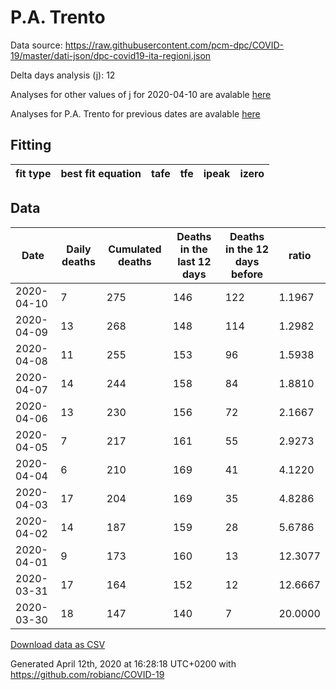 # P.A. Trento

Data source: https://raw.githubusercontent.com/pcm-dpc/COVID-19/master/dati-json/dpc-covid19-ita-regioni.json

Delta days analysis (j): 12

Analyses for other values of j for 2020-04-10 are avalable [here](../README.md)

Analyses for P.A. Trento for previous dates are avalable [here](../../README.md)

## Fitting 
|fit type|best fit equation|tafe|tfe|ipeak|izero|
|-------|-----|--------|------|---|---|

## Data
|Date|Daily deaths|Cumulated deaths|Deaths in the last 12 days|Deaths in the 12 days before|ratio|
|----|----------|-----------|-------|--------------------|-----|
|2020-04-10|7|275|146|122|1.1967|
|2020-04-09|13|268|148|114|1.2982|
|2020-04-08|11|255|153|96|1.5938|
|2020-04-07|14|244|158|84|1.8810|
|2020-04-06|13|230|156|72|2.1667|
|2020-04-05|7|217|161|55|2.9273|
|2020-04-04|6|210|169|41|4.1220|
|2020-04-03|17|204|169|35|4.8286|
|2020-04-02|14|187|159|28|5.6786|
|2020-04-01|9|173|160|13|12.3077|
|2020-03-31|17|164|152|12|12.6667|
|2020-03-30|18|147|140|7|20.0000|

[Download data as CSV](COVID-19_p.a._trento_j12_2020-04-10.csv)

Generated April 12th, 2020 at 16:28:18 UTC+0200 with https://github.com/robianc/COVID-19

